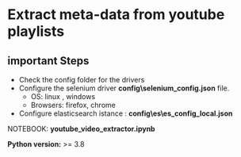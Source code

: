 # Extract meta-data from youtube playlists

## important Steps

- Check the config folder for the drivers
- Configure the selenium driver __config\selenium_config.json__ file.
  - OS: linux , windows
  - Browsers: firefox, chrome
- Configure elasticsearch istance : __config\es\es_config_local.json__


NOTEBOOK: __youtube_video_extractor.ipynb__


**Python version:** >= 3.8
